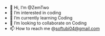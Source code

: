 - 👋 Hi, I’m @ZemTwo
- 👀 I’m interested in coding
- 🌱 I’m currently learning Coding
- 💞️ I’m looking to collaborate on Coding
- 📫 How to reach me @softubi04@gmail.com

<!---
ZemTwo/ZemTwo is a ✨ special ✨ repository because its `README.md` (this file) appears on your GitHub profile.
You can click the Preview link to take a look at your changes.
--->
